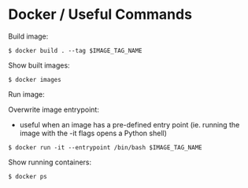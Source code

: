 # Docker / Useful Commands

Build image:
```
$ docker build . --tag $IMAGE_TAG_NAME
```

Show built images:
```
$ docker images
```

Run image:

Overwrite image entrypoint:
- useful when an image has a pre-defined entry point (ie. running the image with the -it flags opens a Python shell)
```
$ docker run -it --entrypoint /bin/bash $IMAGE_TAG_NAME
```

Show running containers:
```
$ docker ps
```
